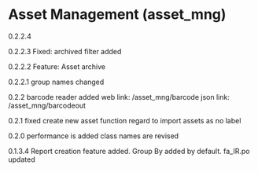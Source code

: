 # Asset Management (asset_mng)
0.2.2.4


0.2.2.3
Fixed: archived filter added

0.2.2.2
Feature: Asset archive 

0.2.2.1
group names changed

0.2.2
barcode reader added
web link: /asset_mng/barcode
json link: /asset_mng/barcodeout

0.2.1
fixed create new asset function regard to import assets as no label

0.2.0
performance is added
class names are revised


0.1.3.4
Report creation feature added.
Group By added by default.
fa_IR.po updated



